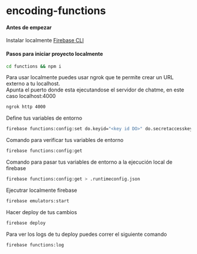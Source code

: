 # encoding-functions

#### Antes de empezar
Instalar localmente [Firebase CLI](https://firebase.google.com/docs/cli#install_the_firebase_cli)

#### Pasos para iniciar proyecto localmente

``` Bash
cd functions && npm i
```
Para usar localmente puedes usar ngrok que te permite crear un URL externo a tu localhost.
<br />
Apunta el puerto donde esta ejecutandose el servidor de chatme, en este caso localhost:4000
``` Bash
ngrok http 4000
```

Define tus variables de entorno
``` Bash
firebase functions:config:set do.keyid="<key id DO>" do.secretaccesskey="<secret key DO>" do.bucket="<bucket>" do.region="<sfo3 | nyc3 | ...>"
```
Comando para verificar tus variables de entorno
``` Bash
firebase functions:config:get
```
Comando para pasar tus variables de entorno a la ejecución local de firebase
``` Bash
firebase functions:config:get > .runtimeconfig.json
```

Ejecutrar localmente firebase
``` Bash
firebase emulators:start  
```

Hacer deploy de tus cambios
``` Bash
firebase deploy
```

Para ver los logs de tu deploy puedes correr el siguiente comando
``` Bash
firebase functions:log   
```